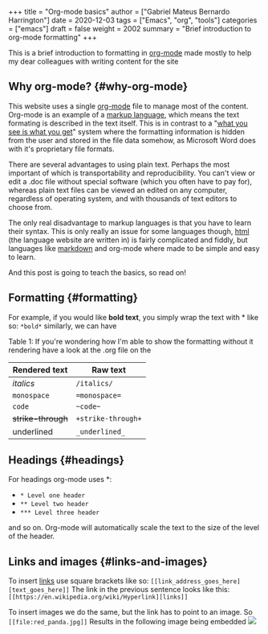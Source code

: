 +++
title = "Org-mode basics"
author = ["Gabriel Mateus Bernardo Harrington"]
date = 2020-12-03
tags = ["Emacs", "org", "tools"]
categories = ["emacs"]
draft = false
weight = 2002
summary = "Brief introduction to org-mode formatting"
+++

This is a brief introduction to formatting in [org-mode](https://orgmode.org/) made mostly to help my dear colleagues with writing content for the site


## Why org-mode? {#why-org-mode}

This website uses a single [org-mode](https://orgmode.org/) file to manage most of the content.
Org-mode is an example of a [markup language](https://en.wikipedia.org/wiki/Markup%5Flanguage), which means the text formating is described in the text itself.
This is in contrast to a "[what you see is what you get](https://en.wikipedia.org/wiki/WYSIWYG)" system where the formatting information is hidden from the user and stored in the file data somehow, as Microsoft Word does with it's proprietary file formats.

There are several advantages to using plain text.
Perhaps the most important of which is transportability and reproducibility.
You can't view or edit a .doc file without special software (which you often have to pay for), whereas plain text files can be viewed an edited on any computer, regardless of operating system, and with thousands of text editors to choose from.

The only real disadvantage to markup languages is that you have to learn their syntax.
This is only really an issue for some languages though, [html](https://en.wikipedia.org/wiki/HTML#:~:text=Hypertext%20Markup%20Language%20(HTML)%20is,scripting%20languages%20such%20as%20JavaScript.) (the language website are written in) is fairly complicated and fiddly, but languages like [markdown](https://en.wikipedia.org/wiki/Markdown#:~:text=Markdown%20is%20a%20lightweight%20markup,Markdown) and org-mode where made to be simple and easy to learn.

And this post is going to teach the basics, so read on!


## Formatting {#formatting}

For example, if you would like **bold text**, you simply wrap the text with \* like so: `*bold*`
similarly, we can have

<div class="table-caption">
  <span class="table-number">Table 1</span>:
  If you're wondering how I'm able to show the formatting without it rendering have a look at the .org file on the
</div>

| Rendered text                             | Raw text           |
|-------------------------------------------|--------------------|
| _italics_                                 | `/italics/`        |
| `monospace`                               | `=monospace=`      |
| `code`                                    | `~code~`           |
| ~~strike-through~~                        | `+strike-through+` |
| <span class="underline">underlined</span> | `_underlined_`     |


## Headings {#headings}

For headings org-mode uses \*:

-   `* Level one header`
-   `** Level two header`
-   `*** Level three header`

and so on. Org-mode will automatically scale the text to the size of the level of the header.


## Links and images {#links-and-images}

To insert [links](https://en.wikipedia.org/wiki/Hyperlink) use square brackets like so: `[[link_address_goes_here][text_goes_here]]`
The link in the previous sentence looks like this:
`[[https://en.wikipedia.org/wiki/Hyperlink][links]]`

To insert images we do the same, but the link has to point to an image.
So `[[file:red_panda.jpg]]`
Results in the following image being embedded
![](/ox-hugo/red_panda.jpg)
